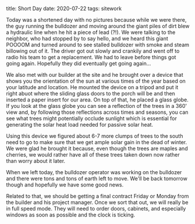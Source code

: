 title: Short Day
date: 2020-07-22
tags: sitework

Today was a shortened day with no pictures because while we were there, the guy running the bulldozer and moving around the giant piles of dirt blew a hydraulic line when he hit a piece of lead (?!). We were talking to the neighbor, who had stopped by to say hello, and we heard this giant POOOOM and turned around to see stalled bulldozer with smoke and steam billowing out of it.  The driver got out slowly and crankily and went off to radio his team to get a replacement.  We had to leave before things got going again.  Hopefully they did eventually get going again...

We also met with our builder at the site and he brought over a device that shows you the orientation of the sun at various times of the year based on your latitude and location.  He mounted the device on a tripod and put it right abuot where the sliding glass doors to the porch will be and then inserted a paper insert for our area.  On top of that, he placed a glass globe. If you look at the glass globe you can see a reflection of the trees in a 360' view and, by following those reflections across times and seasons, you can see what trees might potentially occlude sunlight which is essential for generating the solar heat load needed for passive solar heat.

Using this device we figured about 6-7 more clumps of trees to the south need to go to make sure that we get ample solar gain in the dead of winter.  We were glad he brought it because, even though the trees are maples and cherries, we would rather have all of these trees taken down now rather than worry about it later. 

When we left today, the bulldozer operator was working on the bulldozer and there were tons and tons of earth left to move. We'll be back tomorrow though and hopefully we have some good news.

Related to that, we should be getting a final contract Friday or Monday from the builder and his project manager. Once we sort that out, we will really be in full speed mode.  They will need to order doors, cabinets, and especially windows as soon as possible and the clock is ticking.  
